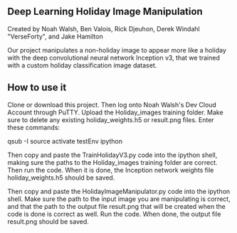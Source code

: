 ## Deep Learning Holiday Image Manipulation
Created by Noah Walsh, Ben Valois, Rick Djeuhon, Derek Windahl "VerseForty", and Jake Hamilton

Our project manipulates a non-holiday image to appear more like a holiday with the deep convolutional neural network Inception v3, that we trained with a custom holiday classification image dataset.

## How to use it
Clone or download this project. Then log onto Noah Walsh's Dev Cloud Account through PuTTY. Upload the Holiday_images training folder. Make sure to delete any existing holiday_weights.h5 or result.png files. Enter these commands:

qsub -I
source activate testEnv
ipython

Then copy and paste the TrainHolidayV3.py code into the ipython shell, making sure the paths to the Holiday_images training folder are correct. Then run the code. When it is done, the Inception network weights file holiday_weights.h5 should be saved.

Then copy and paste the HolidayImageManipulator.py code into the ipython shell. Make sure the path to the input image you are manipulating is correct, and that the path to the output file result.png that will be created when the code is done is correct as well. Run the code. When done, the output file result.png should be saved.
